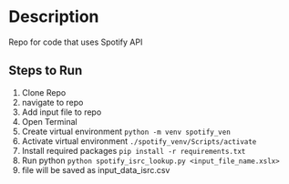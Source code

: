 # Description
Repo for code that uses Spotify API

## Steps to Run
1) Clone Repo
2) navigate to repo
3) Add input file to repo
4) Open Terminal
5) Create virtual environment
   `python -m venv spotify_ven`
6) Activate virtual environment
   `./spotify_venv/Scripts/activate`
7) Install required packages
    `pip install -r requirements.txt`
8) Run python
    `python spotify_isrc_lookup.py <input_file_name.xslx>`
9) file will be saved as input_data_isrc.csv
